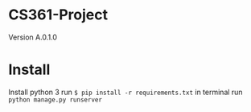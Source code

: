 # CS361-Project

Version A.0.1.0


# Install 

Install python 3
run `$ pip install -r requirements.txt`
in terminal run ` python manage.py runserver `
